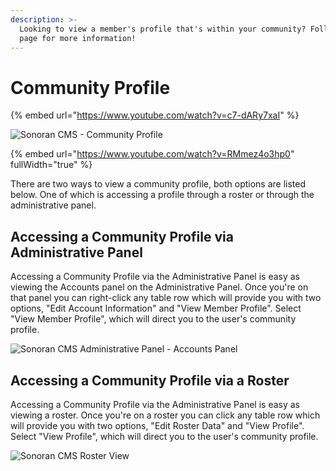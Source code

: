 ```yaml
---
description: >-
  Looking to view a member's profile that's within your community? Follow this
  page for more information!
---
```


# Community Profile

{% embed url="https://www.youtube.com/watch?v=c7-dARy7xaI" %}

![Sonoran CMS - Community Profile](../../.gitbook/assets/CMS\_CommunityProfile.png)

{% embed url="https://www.youtube.com/watch?v=RMmez4o3hp0" fullWidth="true" %}

There are two ways to view a community profile, both options are listed below. One of which is accessing a profile through a roster or through the administrative panel.

## Accessing a Community Profile via Administrative Panel

Accessing a Community Profile via the Administrative Panel is easy as viewing the Accounts panel on the Administrative Panel. Once you're on that panel you can right-click any table row which will provide you with two options, "Edit Account Information" and "View Member Profile". Select "View Member Profile", which will direct you to the user's community profile.

![Sonoran CMS Administrative Panel - Accounts Panel](../../.gitbook/assets/brave\_k7Oehc1C0N.png)

## Accessing a Community Profile via a Roster

Accessing a Community Profile via the Administrative Panel is easy as viewing a roster. Once you're on a roster you can click any table row which will provide you with two options, "Edit Roster Data" and "View Profile". Select "View Profile", which will direct you to the user's community profile.

![Sonoran CMS Roster View](../../.gitbook/assets/brave\_u4vnTEMMeO.png)

